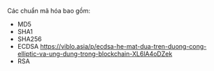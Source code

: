 Các chuẩn mã hóa bao gồm:
+ MD5 
+ SHA1 
+ SHA256
+ ECDSA https://viblo.asia/p/ecdsa-he-mat-dua-tren-duong-cong-elliptic-va-ung-dung-trong-blockchain-XL6lA4oDZek
+ RSA